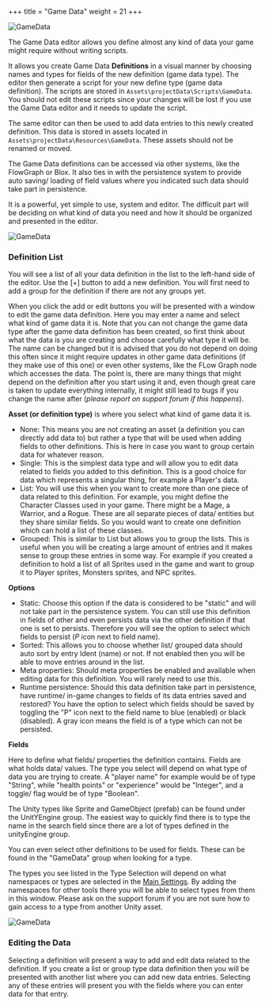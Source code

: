 +++
title = "Game Data"
weight = 21
+++

![GameData](/images/gamedata/00.png?classes=border,shadow)

The Game Data editor allows you define almost any kind of data your game might require without writing scripts.

It allows you create Game Data **Definitions** in a visual manner by choosing names and types for fields of the new definition (game data type). The editor then generate a script for your new define type (game data definition). The scripts are stored in `Assets\projectData\Scripts\GameData`. You should not edit these scripts since your changes will be lost if you use the Game Data editor and it needs to update the script.

The same editor can then be used to add data entries to this newly created definition. This data is stored in assets located in `Assets\projectData\Resources\GameData`. These assets should not be renamed or moved.

The Game Data definitions can be accessed via other systems, like the FlowGraph or Blox. It also ties in with the persistence system to provide auto saving/ loading of field values where you indicated such data should take part in persistence.

It is a powerful, yet simple to use, system and editor. The difficult part will be deciding on what kind of data you need and how it should be organized and presented in the editor.

![GameData](/images/gamedata/01.png?classes=border,shadow)

### Definition List

You will see a list of all your data definition in the list to the left-hand side of the editor. Use the [+] button to add a new definition. You will first need to add a group for the definition if there are not any groups yet.

When you click the add or edit buttons you will be presented with a window to edit the game data definition. Here you may enter a name and select what kind of game data it is. Note that you can not change the game data type after the game data definition has been created, so first think about what the data is you are creating and choose carefully what type it will be. The name can be changed but it is advised that you do not depend on doing this often since it might require updates in other game data definitions (if they make use of this one) or even other systems, like the FLow Graph node which accesses the data. The point is, there are many things that might depend on the definition after you start using it and, even though great care is taken to update everything internally, it might still lead to bugs if you change the name after (*please report on support forum if this happens*).

**Asset (or definition type)** is where you select what kind of game data it is.

- None: This means you are not creating an asset (a definition you can directly add data to) but rather a type that will be used when adding fields to other definitions. This is here in case you want to group certain data for whatever reason.
- Single: This is the simplest data type and will allow you to edit data related to fields you added to this definition. This is a good choice for data which represents a singular thing, for example a Player's data.
- List: You will use this when you want to create more than one piece of data related to this definition. For example, you might define the Character Classes used in your game. There might be a Mage, a Warrior, and a Rogue. These are all separate pieces of data/ entities but they share similar fields. So you would want to create one definition which can hold a list of these classes.
- Grouped: This is similar to List but allows you to group the lists. This is useful when you will be creating a large amount of entries and it makes sense to group these entries in some way. For example if you created a definition to hold a list of all Sprites used in the game and want to group it to Player sprites, Monsters sprites, and NPC sprites.

**Options** 

- Static: Choose this option if the data is considered to be "static" and will not take part in the persistence system. You can still use this definition in fields of other and even persists data via the other definition if that one is set to persists. Therefore you will see the option to select which fields to persist (*P* icon next to field name).
- Sorted: This allows you to choose whether list/ grouped data should auto sort by entry Ident (name) or not. If not enabled then you will be able to move entries around in the list.
- Meta properties: Should meta properties be enabled and available when editing data for this definition. You will rarely need to use this.
- Runtime persistence: Should this data definition take part in persistence, have runtime/ in-game changes to fields of its data entries saved and restored? You have the option to select which fields should be saved by toggling the "P" icon next to the field name to blue (enabled) or black (disabled). A gray icon means the field is of a type which can not be persisted.

**Fields**

Here to define what fields/ properties the definition contains. Fields are what holds data/ values. The type you select will depend on what type of data you are trying to create. A "player name" for example would be of type "String", while "health points" or "experience" would be "Integer", and a toggle/ flag would be of type "Boolean". 

The Unity types like Sprite and GameObject (prefab) can be found under the UnitYEngine group. The easiest way to quickly find there is to type the name in the search field since there are a lot of types defined in the unityEngine group.

You can even select other definitions to be used for fields. These can be found in the "GameData" group when looking for a type.

The types you see listed in the Type Selection will depend on what namespaces or types are selected in the [Main Settings](/bgs/bgs-mained/bgs-mained-main/#main-settings). By adding the namespaces for other tools there you will be able to select types from them in this window. Please ask on the support forum if you are not sure how to gain access to a type from another Unity asset.

![GameData](/images/gamedata/02.png?classes=border,shadow)

### Editing the Data

Selecting a definition will present a way to add and edit data related to the definition. If you create a list or group type data definition then you will be presented with another list where you can add new data entries. Selecting any of these entries will present you with the fields where you can enter data for that entry.

